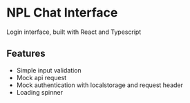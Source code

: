 # NPL Chat Interface

Login interface, built with React and Typescript

## Features

-  Simple input validation
-  Mock api request
-  Mock authentication with localstorage and request header
-  Loading spinner
